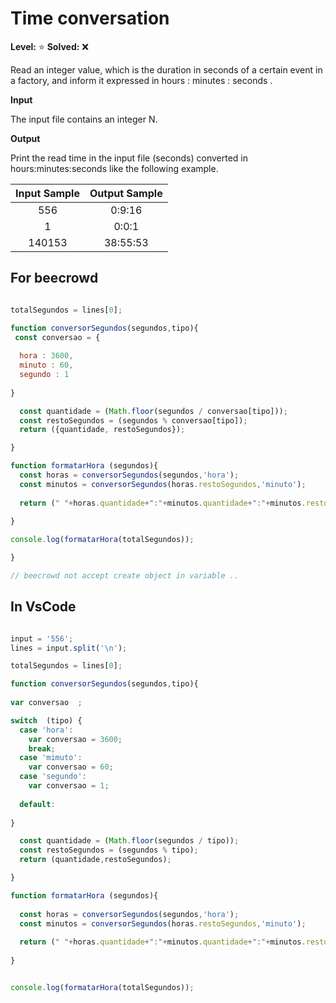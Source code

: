 # Time conversation 

**Level:** :star:
**Solved:** ❌

Read an integer value, which is the duration in seconds of a certain event in a factory, and inform it expressed in hours : minutes : seconds .

**Input**

The input file contains an integer N.

**Output** 

Print the read time in the input file (seconds) converted in hours:minutes:seconds like the following example.

|Input Sample	|Output Sample|
|:--:|:--:|
|556 | 0:9:16 |
|1 | 0:0:1 |
| 140153 | 38:55:53 |

## For beecrowd

```javascript

totalSegundos = lines[0];

function conversorSegundos(segundos,tipo){
 const conversao = {
   
  hora : 3600,
  minuto : 60,
  segundo : 1
 
}

  const quantidade = (Math.floor(segundos / conversao[tipo]));
  const restoSegundos = (segundos % conversao[tipo]);
  return ({quantidade, restoSegundos});

}

function formatarHora (segundos){
  const horas = conversorSegundos(segundos,'hora');
  const minutos = conversorSegundos(horas.restoSegundos,'minuto');
  
  return (" "+horas.quantidade+":"+minutos.quantidade+":"+minutos.restoSegundos);
  
}

console.log(formatarHora(totalSegundos));

}

// beecrowd not accept create object in variable ..

```

## In VsCode 

```javascript 

input = '556';
lines = input.split('\n');

totalSegundos = lines[0];

function conversorSegundos(segundos,tipo){
 
var conversao  ;

switch  (tipo) {
  case 'hora':
    var conversao = 3600;
    break;
  case 'mimuto':
    var conversao = 60;
  case 'segundo':
    var conversao = 1;
  
  default:
    
}

  const quantidade = (Math.floor(segundos / tipo));
  const restoSegundos = (segundos % tipo);
  return (quantidade,restoSegundos);

}

function formatarHora (segundos){
  
  const horas = conversorSegundos(segundos,'hora');
  const minutos = conversorSegundos(horas.restoSegundos,'minuto');
  
  return (" "+horas.quantidade+":"+minutos.quantidade+":"+minutos.restoSegundos);
  
}


console.log(formatarHora(totalSegundos));

```